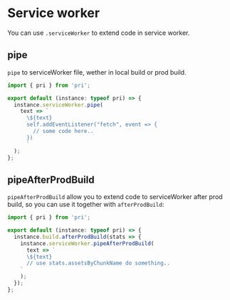 # Service worker

You can use `.serviceWorker` to extend code in service worker.

## pipe

`pipe` to serviceWorker file, wether in local build or prod build.

```typescript
import { pri } from 'pri';

export default (instance: typeof pri) => {
  instance.serviceWorker.pipe(
    text => `
      \${text}
      self.addEventListener("fetch", event => {
        // some code here..
      })
      `
  );
};
```

## pipeAfterProdBuild

`pipeAfterProdBuild` allow you to extend code to serviceWorker after prod build, so you can use it together with `afterProdBuild`:

```typescript
import { pri } from 'pri';

export default (instance: typeof pri) => {
  instance.build.afterProdBuild(stats => {
    instance.serviceWorker.pipeAfterProdBuild(
      text => `
      \${text}
      // use stats.assetsByChunkName do something..
    `
    );
  });
};
```
